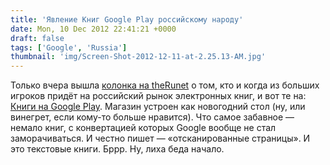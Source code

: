 ```yaml
---
title: 'Явление Книг Google Play российскому народу'
date: Mon, 10 Dec 2012 22:41:21 +0000
draft: false
tags: ['Google', 'Russia']
thumbnail: 'img/Screen-Shot-2012-12-11-at-2.25.13-AM.jpg'
---
```


Только вчера вышла [колонка на theRunet](http://therunet.com/experts/150-amazonka-u-rossiyskih-beregov) о том, кто и когда из больших игроков придёт на российский рынок электронных книг, и вот те на: [Книги на Google Play](https://play.google.com/store/books). Магазин устроен как новогодний стол (ну, или винегрет, если кому-то больше нравится). Что самое забавное — немало книг, с конвертацией которых Google вообще не стал заморачиваться. И честно пишет — «отсканированные страницы». И это текстовые книги. Бррр. Ну, лиха беда начало.